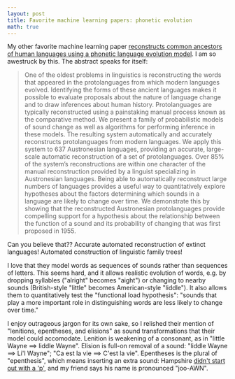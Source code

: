 ```yaml
---
layout: post
title: Favorite machine learning papers: phonetic evolution
math: true
---
```


My other favorite machine learning paper [reconstructs common ancestors of human languages using a phonetic language evolution model](https://www.pnas.org/content/110/11/4224). I am so awestruck by this. The abstract speaks for itself:

> One of the oldest problems in linguistics is reconstructing the words that appeared in the protolanguages from which modern languages evolved. Identifying the forms of these ancient languages makes it possible to evaluate proposals about the nature of language change and to draw inferences about human history. Protolanguages are typically reconstructed using a painstaking manual process known as the comparative method. We present a family of probabilistic models of sound change as well as algorithms for performing inference in these models. The resulting system automatically and accurately reconstructs protolanguages from modern languages. We apply this system to 637 Austronesian languages, providing an accurate, large-scale automatic reconstruction of a set of protolanguages. Over 85% of the system’s reconstructions are within one character of the manual reconstruction provided by a linguist specializing in Austronesian languages. Being able to automatically reconstruct large numbers of languages provides a useful way to quantitatively explore hypotheses about the factors determining which sounds in a language are likely to change over time. We demonstrate this by showing that the reconstructed Austronesian protolanguages provide compelling support for a hypothesis about the relationship between the function of a sound and its probability of changing that was first proposed in 1955.

Can you believe that?? Accurate automated reconstruction of extinct languages! Automated construction of linguistic family trees! 

I love that they model words as sequences of sounds rather than sequences of letters. This seems hard, and it allows realistic evolution of words, e.g. by dropping syllables ("alright" becomes "aight") or changing to nearby sounds (British-style "little" becomes American-style "liddle"). It also allows them to quantitatively test the "functional load hypothesis": "sounds that play a more important role in distinguishing words are less likely to change over time."

I enjoy outrageous jargon for its own sake, so I relished their mention of "lenitions, epentheses, and elisions" as sound transformations that their model could accomodate. Lenition is weakening of a consonant, as in "little Wayne ==> liddle Wayne". Elision is full-on removal of a sound: "liddle Wayne ==> Li'l Wayne"; "Ca est la vie ==> C'est la vie". Epentheses is the plural of "epenthesis", which means inserting an extra sound: Hampshire [didn't start out with a 'p'](https://en.wikipedia.org/wiki/Hampshire#Name), and my friend says his name is pronounced "joo-AWN". 